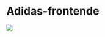 ﻿# Adidas-frontende
<img src="(https://github.com/yasserderbale/Adidas-frontende/assets/164632388/bd097655-603b-4377-b516-1950462e920a/Adidase.jpg)">
